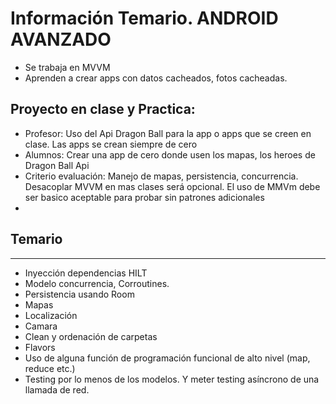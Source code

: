 # Información Temario. ANDROID AVANZADO

- Se trabaja en MVVM
- Aprenden a crear apps con datos cacheados, fotos cacheadas.

## Proyecto en clase y Practica:
- Profesor: Uso del Api Dragon Ball para la app o apps que se creen en clase. Las apps se crean siempre de cero
- Alumnos: Crear una app de cero donde usen los mapas, los heroes de Dragon Ball Api
- Criterio evaluación: Manejo de mapas, persistencia, concurrencia. Desacoplar MVVM en mas clases será opcional.  El uso de MMVm debe ser basico aceptable para probar sin patrones adicionales
-
## Temario
---
-	Inyección dependencias HILT
-	Modelo concurrencia, Corroutines.
-	Persistencia usando Room
-	Mapas
-	Localización
-	Camara
-	Clean y ordenación de carpetas
-	Flavors
-	Uso de alguna función de programación funcional de alto nivel (map, reduce etc.)
-	Testing por lo menos de los modelos. Y meter testing asíncrono de una llamada de red.
